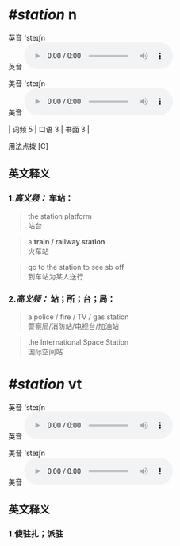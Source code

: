 # ***\#station*** n
英音 'steɪʃn  
英音
<audio src="./media/station-B.aac" controls="controls"></audio>

美音 'steɪʃn  
美音
<audio src="./media/station.aac" controls="controls"></audio>



| 词频 5 | 口语 3 | 书面 3 |  

用法点拨  [C]

英文释义
---
### 1.*高义频：* **车站：**  

 > the station platform  
 > 站台    

 > a **train / railway station**  
 > 火车站    

 > go to the station to see sb off  
 > 到车站为某人送行    

### 2.*高义频：* **站；所；台；局：**  

 > a police / fire / TV / gas station  
 > 警察局/消防站/电视台/加油站    

 > the International Space Station  
 > 国际空间站    


# ***\#station*** vt
英音 'steɪʃn  
英音
<audio src="./media/station-B.aac" controls="controls"></audio>

美音 'steɪʃn  
美音
<audio src="./media/station.aac" controls="controls"></audio>



  

英文释义
---
### 1.**使驻扎；派驻**  


